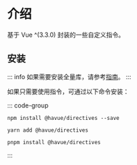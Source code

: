 # 介绍

基于 Vue ^(3.3.0) 封装的一些自定义指令。

## 安装

::: info
如果需要安装全量库，请参考[指南](/guide/)。
:::

如果只需要使用指令，可通过以下命令安装：

::: code-group

```shell [npm]
npm install @havue/directives --save
```

```shell [yarn]
yarn add @havue/directives
```

```shell [pnpm]
pnpm install @havue/directives
```

:::
